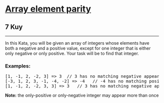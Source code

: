 <h1><a href="https://www.codewars.com/kata/5a092d9e46d843b9db000064">Array element parity</a></h1>
<h2>7 Kuy</h2>
<hr>
<p>In this Kata, you will be given an array of integers whose elements have both a negative and a positive value, 
except for one integer that is either only negative or only positive. 
Your task will be to find that integer.</p>
<h3>Examples:</h3>
<pre>
[1, -1, 2, -2, 3] => 3  // 3 has no matching negative appearance
[-3, 1, 2, 3, -1, -4, -2] => -4   // -4 has no matching positive appearance
[1, -1, 2, -2, 3, 3] => 3   // 3 has no matching negative appearance
</pre>
<p><b>Note:</b> the only-positive or only-negative integer may appear more than once</p>